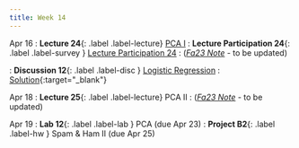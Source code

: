 ```yaml
---
title: Week 14
---
```



Apr 16
: **Lecture 24**{: .label .label-lecture} [PCA I](lecture/lec24)
: **Lecture Participation 24**{: .label .label-survey } [Lecture Participation 24](https://app.sli.do/event/hgbkXeE7X8eE5j9xNjMy8y/embed/polls/04917d64-44a0-4845-9d60-6eef0fd1bd88)
    : ([*Fa23 Note*](https://ds100.org/fa23-course-notes/pca_1/pca_1.html) - to be updated)

: **Discussion 12**{: .label .label-disc } [Logistic Regression](https://drive.google.com/file/d/1Ke_rEdJfdjFhCnZwN64bwYGtklKZRCj7/view?usp=sharing)
    : [Solution](https://drive.google.com/file/d/124YSgzRkU0d7S0SbIcGml-0Fhjx9sKrl/view?usp=sharing){:target="_blank"}

Apr 18
: **Lecture 25**{: .label .label-lecture} PCA II
    : ([*Fa23 Note*](https://ds100.org/fa23-course-notes/pca_2/pca_2.html) - to be updated)


Apr 19
: **Lab 12**{: .label .label-lab } PCA (due Apr 23)
: **Project B2**{: .label .label-hw } Spam & Ham II (due Apr 25)